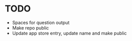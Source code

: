 # TODO

* Spaces for question output
* Make repo public
* Update app store entry, update name and make public
